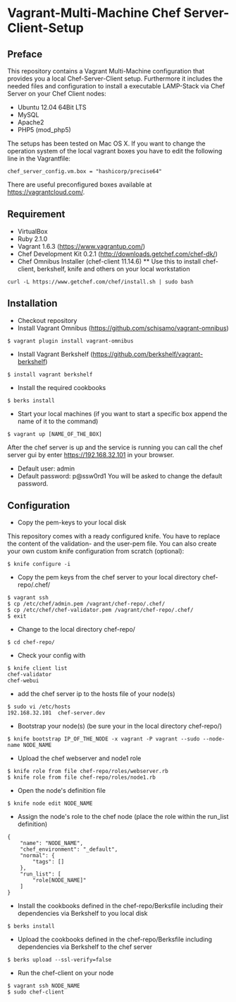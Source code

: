 # Vagrant-Multi-Machine Chef Server-Client-Setup

## Preface

This repository contains a Vagrant Multi-Machine configuration that provides you a local Chef-Server-Client setup.
Furthermore it includes the needed files and configuration to install a executable LAMP-Stack via Chef Server on your Chef Client nodes:
* Ubuntu 12.04 64Bit LTS
* MySQL
* Apache2
* PHP5 (mod_php5)

The setups has been tested on Mac OS X. If you want to change the operation system of the local vagrant boxes you have to edit the following line in the Vagrantfile:
```
chef_server_config.vm.box = "hashicorp/precise64"
```
There are useful preconfigured boxes available at https://vagrantcloud.com/.

## Requirement

* VirtualBox
* Ruby 2.1.0
* Vagrant 1.6.3 (https://www.vagrantup.com/)
* Chef Development Kit 0.2.1 (http://downloads.getchef.com/chef-dk/)
* Chef Omnibus Installer (chef-client 11.14.6)
** Use this to install chef-client, berkshelf, knife and others on your local workstation
```
curl -L https://www.getchef.com/chef/install.sh | sudo bash
```

## Installation

* Checkout repository
* Install Vagrant Omnibus (https://github.com/schisamo/vagrant-omnibus)
```
$ vagrant plugin install vagrant-omnibus
```
* Install Vagrant Berkshelf (https://github.com/berkshelf/vagrant-berkshelf)
```
$ install vagrant berkshelf
```
* Install the required cookbooks
```
$ berks install
```
* Start your local machines (if you want to start a specific box append the name of it to the command)
```
$ vagrant up [NAME_OF_THE_BOX]
```

After the chef server is up and the service is running you can call the chef server gui by enter https://192.168.32.101 in your browser.
* Default user: admin
* Default password: p@ssw0rd1
You will be asked to change the default password.

## Configuration

* Copy the pem-keys to your local disk

This repository comes with a ready configured knife. You have to replace the content of the validation- and the user-pem file.
You can also create your own custom knife configuration from scratch (optional):
```
$ knife configure -i
```

* Copy the pem keys from the chef server to your local directory chef-repo/.chef/
```
$ vagrant ssh
$ cp /etc/chef/admin.pem /vagrant/chef-repo/.chef/
$ cp /etc/chef/chef-validator.pem /vagrant/chef-repo/.chef/
$ exit
```
* Change to the local directory chef-repo/
```
$ cd chef-repo/
```

* Check your config with
```
$ knife client list
chef-validator
chef-webui
```

* add the chef server ip to the hosts file of your node(s)
```
$ sudo vi /etc/hosts
192.168.32.101  chef-server.dev
```

* Bootstrap your node(s) (be sure your in the local directory chef-repo/)
```
$ knife bootstrap IP_OF_THE_NODE -x vagrant -P vagrant --sudo --node-name NODE_NAME
```

* Upload the chef webserver and node1 role
```
$ knife role from file chef-repo/roles/webserver.rb
$ knife role from file chef-repo/roles/node1.rb
```

* Open the node's definition file
```
$ knife node edit NODE_NAME
```

* Assign the node's role to the chef node (place the role within the run_list definition)
```
{
	"name": "NODE_NAME",
	"chef_environment": "_default",
	"normal": {
		"tags": []
	},
	"run_list": [
		"role[NODE_NAME]"
	]
}
```

* Install the cookbooks defined in the chef-repo/Berksfile including their dependencies via Berkshelf to you local disk
```
$ berks install
```

* Upload the cookbooks defined in the chef-repo/Berksfile including dependencies via Berkshelf to the chef server
```
$ berks upload --ssl-verify=false
```

* Run the chef-client on your node
```
$ vagrant ssh NODE_NAME
$ sudo chef-client
```
